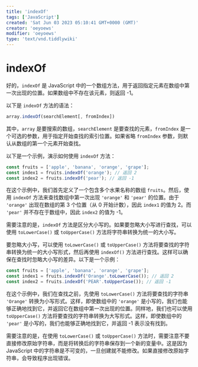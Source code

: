 ```yaml
---
title: 'indexOf'
tags: ['JavaScript']
created: 'Sat Jun 03 2023 05:10:41 GMT+0000 (GMT)'
creator: 'oeyoews'
modifier: 'oeyoews'
type: 'text/vnd.tiddlywiki'
---
```


# indexOf

好的，`indexOf` 是 JavaScript 中的一个数组方法，用于返回指定元素在数组中第一次出现的位置。如果数组中不存在该元素，则返回 -1。

以下是 `indexOf` 方法的语法：

```javascript
array.indexOf(searchElement[, fromIndex])
```

其中，`array` 是要搜索的数组，`searchElement` 是要查找的元素，`fromIndex` 是一个可选的参数，用于指定开始查找的索引位置。如果省略 `fromIndex` 参数，则默认从数组的第一个元素开始查找。

以下是一个示例，演示如何使用 `indexOf` 方法：

```javascript
const fruits = ['apple', 'banana', 'orange', 'grape'];
const index1 = fruits.indexOf('orange'); // 返回 2
const index2 = fruits.indexOf('pear'); // 返回 -1
```

在这个示例中，我们首先定义了一个包含多个水果名称的数组 `fruits`。然后，使用 `indexOf` 方法来查找数组中第一次出现 `'orange'` 和 `'pear'` 的位置。由于 `'orange'` 出现在数组的第 3 个位置（从 0 开始计数），因此 `index1` 的值为 2。而 `'pear'` 并不存在于数组中，因此 `index2` 的值为 -1。

需要注意的是，`indexOf` 方法是区分大小写的。如果要忽略大小写进行查找，可以使用 `toLowerCase()` 或 `toUpperCase()` 方法将字符串转换为统一的大小写。

要忽略大小写，可以使用 `toLowerCase()` 或 `toUpperCase()` 方法将要查找的字符串转换为统一的大小写形式，然后再使用 `indexOf()` 方法进行查找。这样可以确保在查找时忽略大小写的差异。以下是一个示例：

```javascript
const fruits = ['apple', 'banana', 'orange', 'grape'];
const index1 = fruits.indexOf('Orange'.toLowerCase()); // 返回 2
const index2 = fruits.indexOf('PEAR'.toUpperCase()); // 返回 -1
```

在这个示例中，我们在查找之前，先使用 `toLowerCase()` 方法将要查找的字符串 `'Orange'` 转换为小写形式。这样，即使数组中的 `'orange'` 是小写的，我们也能够正确地找到它，并返回它在数组中第一次出现的位置。同样地，我们也可以使用 `toUpperCase()` 方法将要查找的字符串转换为大写形式。这样，即使数组中的 `'pear'` 是小写的，我们也能够正确地找到它，并返回 -1 表示没有找到。

需要注意的是，在使用 `toLowerCase()` 或 `toUpperCase()` 方法时，需要注意不要直接修改原始字符串，而是将转换后的字符串保存到一个新的变量中。这是因为 JavaScript 中的字符串是不可变的，一旦创建就不能修改。如果直接修改原始字符串，会导致程序出现错误。
